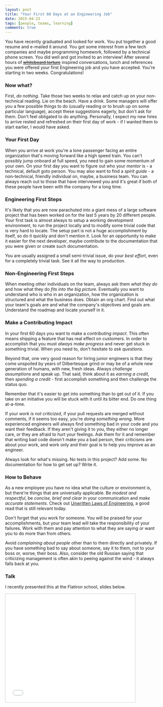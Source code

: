 ```yaml
---
layout: post
title: "Your First 60 Days at an Engineering Job"
date: 2015-04-23
tags: [people, teams, learning]
comments: true
---
```

You have recently graduated and looked for work. You put together a good resume and e-mailed it around. You got some interest from a few tech companies and maybe programming homework, followed by a technical phone screen. You did well and got invited to an interview! After several hours of <strike><a href='/2012/12/08/five-ways-to-torture-candidates-in-a-technical-interview.html'>whiteboard torture</a></strike> inspired conversations, lunch and references you were offered your first Engineering job and you have accepted. You're starting in two weeks. Congratulations!

### Now what?

First, _do nothing_. Take those two weeks to relax and catch up on your non-technical reading. Lie on the beach. Have a drink. Some managers will offer you a few possible things to do (usually reading or to brush up on some particular language), accept these suggestions eagerly, but don't ask for them. Don't feel obligated to do anything. Personally, I expect my new hires to arrive rested and refreshed on their first day of work - if I wanted them to start earlier, I would have asked.

### Your First Day

When you arrive at work you're a lone passenger facing an entire organization that's moving forward like a high speed train. You can't possibly jump onboard at full speed, you need to gain some momentum of your own. On your first day you want to figure out who your _mentor_ is - a technical, default goto person. You may also want to find a _spirit guide_ - a non-technical, friendly individual on, maybe, a business team. You can always reach out to those that have interviewed you and it's great if both of these people have been with the company for a long time.

### Engineering First Steps

It's likely that you are now parachuted into a giant mess of a large software project that has been worked on for the last 5 years by 20 different people. Your first task is almost always to setup a working development environment, to run the project locally and to modify some trivial code that is very hard to locate. The setup part is not a huge accomplishment by itself, so do it quickly and don't mention it. Look for an opportunity to make it easier for the next developer, maybe contribute to the documentation that you were given or create such documentation.

You are usually assigned a small semi-trivial issue, do your _best effort_, even for a completely trivial task. See it all the way to production.

### Non-Engineering First Steps

When meeting other individuals on the team, always ask them _what they do_ and how what they do _fits into the big picture_. Eventually you want to understand who is who in an organization, how the organization is structured and what the business does. Obtain an org chart. Find out what your team's goals are and what the company's objectives and goals are. Understand the roadmap and locate yourself in it.

### Make a Contributing Impact

In your first 60 days you want to make a _contributing impact_. This often means shipping a feature that has real effect on customers. In order to accomplish that you must _always make progress_ and never get stuck in something trivial. When you need to, don't hesitate to _ask questions_.

Beyond that, one very good reason for hiring junior engineers is that they come unspoiled by years of Dilbertesque grind or may be of a whole new generation of humans, with new, fresh ideas. Always _challenge assumptions_ and speak up. That said, think about it as _earning a credit_, then _spending a credit_ - first accomplish something and then challenge the status quo.

Remember that it's easier to get into something than to get out of it. If you take on an initiative you will be stuck with it until its bitter end. Do one thing at-a-time.

If your _work is not criticized_, if your pull requests are merged without comments, if it seems too easy, you're _doing something wrong_. More experienced engineers will always find something bad in your code and you want their feedback. If they aren't giving it to you, they either no longer care, or they are afraid to hurt your feelings. Ask them for it and remember that writing bad code doesn't make you a bad person, their criticisms are about your work, and work only and their goal is to help you improve as an engineer.

Always look for what's missing. No tests in this project? Add some. No documentation for how to get set up? Write it.

### How to Behave

As a new employee you have no idea what the culture or environment is, but there're things that are universally applicable. Be _modest and respectful_, be _concise, brief and clear_ in your communication and _make accurate statements_. Check out [Unwritten Laws of Engineering](https://www.amazon.com/Unwritten-Laws-Engineering-Revised-Updated/dp/0791801624), a good read that is still relevant today.

Don't forget that you work for someone. You will be praised for your accomplishments, but your team lead will take the responsibility of your failures. Work with them and pay attention to what they are saying or want you to do more than from others.

Avoid _complaining about people_ other than to them directly and privately. If you have something bad to say about someone, say it to them, not to your boss or, worse, their boss. Also, consider the old Russian saying that criticizing management is often akin to peeing against the wind - it always falls back at you.

### Talk

I recently presented this at the Flatiron school, slides below.

<iframe src="//www.slideshare.net/slideshow/embed_code/key/h5rXHvoUHnJuRU" width="425" height="355" frameborder="0" marginwidth="0" marginheight="0" scrolling="no" style="border:1px solid #CCC; border-width:1px; margin-bottom:5px; max-width: 100%;" allowfullscreen> </iframe>
